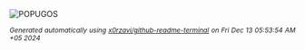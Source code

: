 <div align="justify">
<picture>
    <source media="(prefers-color-scheme: dark)" srcset="https://i.ibb.co/RBPsnQ2/output-gif.gif">
    <source media="(prefers-color-scheme: light)" srcset="https://i.ibb.co/RBPsnQ2/output-gif.gif">
    <img alt="POPUGOS" src="https://i.ibb.co/RBPsnQ2/output-gif.gif">
</picture>

<sub><i>Generated automatically using [x0rzavi/github-readme-terminal](https://github.com/x0rzavi/github-readme-terminal) on Fri Dec 13 05:53:54 AM +05 2024</i></sub>
</div>